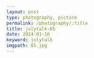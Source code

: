 ```yaml
---
layout: post
type: photography, picture
permalink: /photography/:title
title: julytalk-65
date: 2014-01-16
keyword: julytalk
imgpath: 65.jpg
---
```



